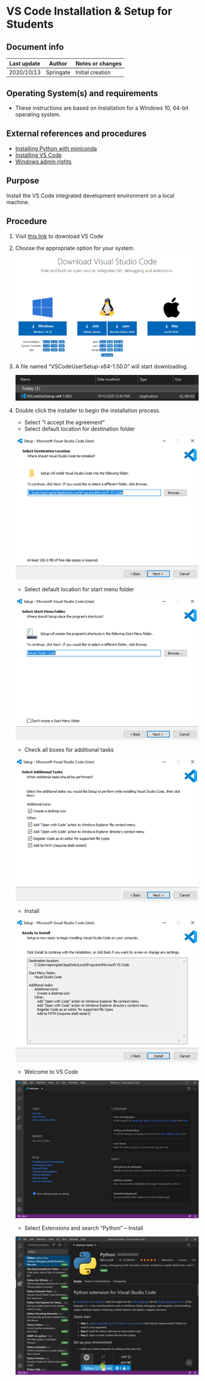# VS Code Installation & Setup for Students

## Document info

| Last update | Author         | Notes or changes                    |
|-------------|----------------|-------------------------------------|
| 2020/10/13  | Springate      | Initial creation                    |


## Operating System(s) and requirements
* These instructions are based on Installation for a Windows 10, 64-bit operating system. 

## External references and procedures

* [Installing Python with miniconda]()
* [Installing VS Code]()
* [Windows admin rights]()

## Purpose
Install the VS Code integrated development environment on a local machine.

## Procedure

1. Visit [this link](https://code.visualstudio.com/download) to download VS Code

2. Choose the appropriate option for your system. 

    ![](./image008.png)

3.	A file named “VSCodeUserSetup-x64-1.50.0” will start downloading.     

    ![](./image010.png)

4.	Double click the installer to begin the installation process. 
    * Select “I accept the agreement” 
    * Select default location for destination folder

    ![](./image012.png)


    * Select default location for start menu folder

    ![](./image014.png)

    * Check all boxes for additional tasks

    ![](./image016.png)

    * Install

    ![](./image018.png)

    * Welcome to VS Code

    ![](./image020.png)

    * Select Extensions and search “Python” – Install 
    
    ![](./image022.png)


